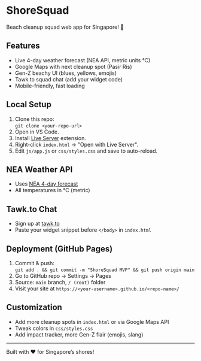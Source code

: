 # ShoreSquad

Beach cleanup squad web app for Singapore! 🌊

## Features
- Live 4-day weather forecast (NEA API, metric units °C)
- Google Maps with next cleanup spot (Pasir Ris)
- Gen-Z beachy UI (blues, yellows, emojis)
- Tawk.to squad chat (add your widget code)
- Mobile-friendly, fast loading

## Local Setup
1. Clone this repo:  
   `git clone <your-repo-url>`
2. Open in VS Code.
3. Install [Live Server](https://marketplace.visualstudio.com/items?itemName=ritwickdey.LiveServer) extension.
4. Right-click `index.html` → "Open with Live Server".
5. Edit `js/app.js` or `css/styles.css` and save to auto-reload.

## NEA Weather API
- Uses [NEA 4-day forecast](https://data.gov.sg/dataset/4-day-weather-forecast)
- All temperatures in °C (metric)

## Tawk.to Chat
- Sign up at [tawk.to](https://www.tawk.to/)
- Paste your widget snippet before `</body>` in `index.html`

## Deployment (GitHub Pages)
1. Commit & push:  
   `git add . && git commit -m "ShoreSquad MVP" && git push origin main`
2. Go to GitHub repo → Settings → Pages
3. Source: `main` branch, `/ (root)` folder
4. Visit your site at `https://<your-username>.github.io/<repo-name>/`

## Customization
- Add more cleanup spots in `index.html` or via Google Maps API
- Tweak colors in `css/styles.css`
- Add impact tracker, more Gen-Z flair (emojis, slang)

---
Built with ❤️ for Singapore’s shores!

